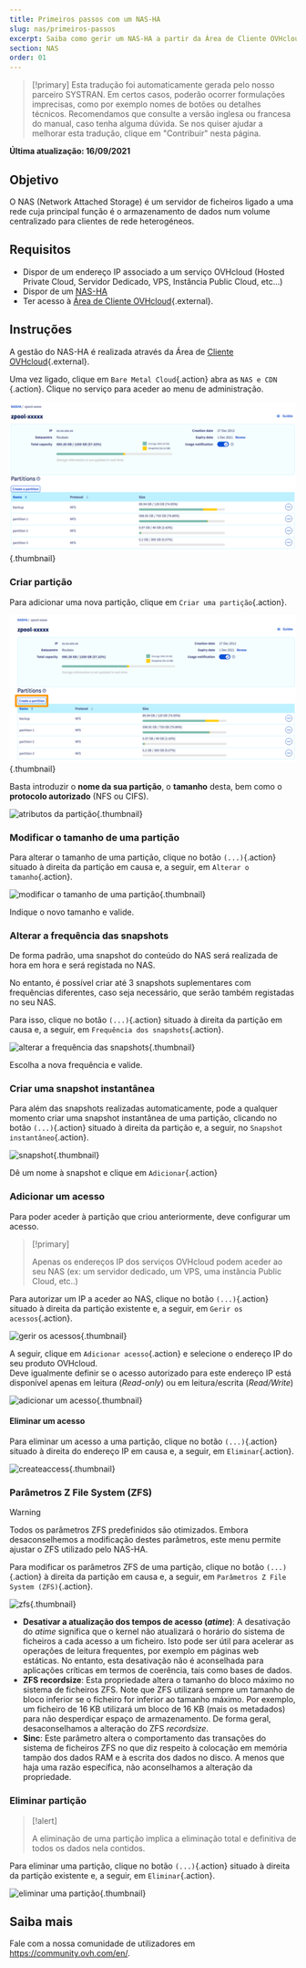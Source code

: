 ```yaml
---
title: Primeiros passos com um NAS-HA
slug: nas/primeiros-passos
excerpt: Saiba como gerir um NAS-HA a partir da Área de Cliente OVHcloud
section: NAS
order: 01
---
```


> [!primary]
> Esta tradução foi automaticamente gerada pelo nosso parceiro SYSTRAN. Em certos casos, poderão ocorrer formulações imprecisas, como por exemplo nomes de botões ou detalhes técnicos. Recomendamos que consulte a versão inglesa ou francesa do manual, caso tenha alguma dúvida. Se nos quiser ajudar a melhorar esta tradução, clique em "Contribuir" nesta página.
>

**Última atualização: 16/09/2021**

## Objetivo

O NAS (Network Attached Storage) é um servidor de ficheiros ligado a uma rede cuja principal função é o armazenamento de dados num volume centralizado para clientes de rede heterogéneos.

## Requisitos

- Dispor de um endereço IP associado a um serviço OVHcloud (Hosted Private Cloud, Servidor Dedicado, VPS, Instância Public Cloud, etc...)
- Dispor de um [NAS-HA](https://www.ovh.pt/nas/)
- Ter acesso à [Área de Cliente OVHcloud](https://www.ovh.com/auth/?action=gotomanager&from=https://www.ovh.pt/&ovhSubsidiary=pt){.external}.

## Instruções

A gestão do NAS-HA é realizada através da Área de [Cliente OVHcloud](https://www.ovh.com/auth/?action=gotomanager&from=https://www.ovh.pt/&ovhSubsidiary=pt){.external}.

Uma vez ligado, clique em `Bare Metal Cloud`{.action}  abra as `NAS e CDN` {.action}. Clique no serviço para aceder ao menu de administração.

![acesso ao NAS](images/nas2022-01.png){.thumbnail}

### Criar partição

Para adicionar uma nova partição, clique em `Criar uma partição`{.action}.

![criar uma partição](images/nas2022-02.png){.thumbnail}

Basta introduzir o **nome da sua partição**, o **tamanho** desta, bem como o **protocolo autorizado** (NFS ou CIFS).

![atributos da partição](images/nas2021-03.png){.thumbnail}

### Modificar o tamanho de uma partição

Para alterar o tamanho de uma partição, clique no botão `(...)`{.action} situado à direita da partição em causa e, a seguir, em `Alterar o tamanho`{.action}.

![modificar o tamanho de uma partição](images/nas2021-04.png){.thumbnail}

Indique o novo tamanho e valide.

### Alterar a frequência das snapshots

De forma padrão, uma snapshot do conteúdo do NAS será realizada de hora em hora e será registada no NAS.

No entanto, é possível criar até 3 snapshots suplementares com frequências diferentes, caso seja necessário, que serão também registadas no seu NAS.

Para isso, clique no botão `(...)`{.action} situado à direita da partição em causa e, a seguir, em `Frequência dos snapshots`{.action}.

![alterar a frequência das snapshots](images/nas2021-05.png){.thumbnail}

Escolha a nova frequência e valide.

### Criar uma snapshot instantânea

Para além das snapshots realizadas automaticamente, pode a qualquer momento criar uma snapshot instantânea de uma partição, clicando no botão `(...)`{.action} situado à direita da partição e, a seguir, no `Snapshot instantâneo`{.action}.

![snapshot](images/nas2021-10.png){.thumbnail}

Dê um nome à snapshot e clique em `Adicionar`{.action}

### Adicionar um acesso

Para poder aceder à partição que criou anteriormente, deve configurar um acesso.

> [!primary]
>
> Apenas os endereços IP dos serviços OVHcloud podem aceder ao seu NAS (ex: um servidor dedicado, um VPS, uma instância Public Cloud, etc..)
>

Para autorizar um IP a aceder ao NAS, clique no botão `(...)`{.action} situado à direita da partição existente e, a seguir, em `Gerir os acessos`{.action}.

![gerir os acessos](images/nas2021-06.png){.thumbnail}

A seguir, clique em `Adicionar acesso`{.action} e selecione o endereço IP do seu produto OVHcloud.
<br>Deve igualmente definir se o acesso autorizado para este endereço IP está disponível apenas em leitura (*Read-only*) ou em leitura/escrita (*Read/Write*)

![adicionar um acesso](images/nas2021-07.png){.thumbnail}

#### Eliminar um acesso

Para eliminar um acesso a uma partição, clique no botão `(...)`{.action} situado à direita do endereço IP em causa e, a seguir, em `Eliminar`{.action}.

![createaccess](images/nas2021-09.png){.thumbnail}

### Parâmetros Z File System (ZFS)

> [!warning]
>
> Todos os parâmetros ZFS predefinidos são otimizados. Embora desaconselhemos a modificação destes parâmetros, este menu permite ajustar o ZFS utilizado pelo NAS-HA.
>

Para modificar os parâmetros ZFS de uma partição, clique no botão `(...)`{.action} à direita da partição em causa e, a seguir, em `Parâmetros Z File System (ZFS)`{.action}.

![zfs](images/nas2021-13.png){.thumbnail}

- **Desativar a atualização dos tempos de acesso (*atime*)**: A desativação do *atime* significa que o kernel não atualizará o horário do sistema de ficheiros a cada acesso a um ficheiro. Isto pode ser útil para acelerar as operações de leitura frequentes, por exemplo em páginas web estáticas. No entanto, esta desativação não é aconselhada para aplicações críticas em termos de coerência, tais como bases de dados.
- **ZFS recordsize**: Esta propriedade altera o tamanho do bloco máximo no sistema de ficheiros ZFS. Note que ZFS utilizará sempre um tamanho de bloco inferior se o ficheiro for inferior ao tamanho máximo. Por exemplo, um ficheiro de 16 KB utilizará um bloco de 16 KB (mais os metadados) para não desperdiçar espaço de armazenamento. De forma geral, desaconselhamos a alteração do ZFS *recordsize*.
- **Sinc**: Este parâmetro altera o comportamento das transações do sistema de ficheiros ZFS no que diz respeito à colocação em memória tampão dos dados RAM e à escrita dos dados no disco. A menos que haja uma razão específica, não aconselhamos a alteração da propriedade.

### Eliminar partição

> [!alert]
>
> A eliminação de uma partição implica a eliminação total e definitiva de todos os dados nela contidos.
>

Para eliminar uma partição, clique no botão `(...)`{.action} situado à direita da partição existente e, a seguir, em `Eliminar`{.action}.

![eliminar uma partição](images/nas2021-08.png){.thumbnail}

## Saiba mais

Fale com a nossa comunidade de utilizadores em <https://community.ovh.com/en/>.
